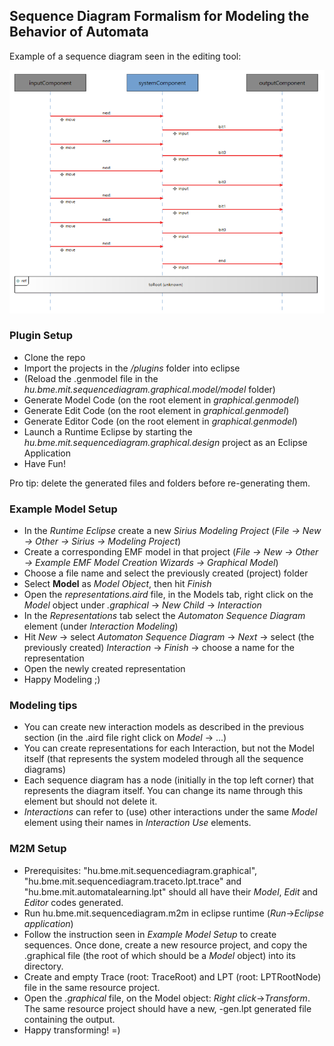 ﻿## Sequence Diagram Formalism for Modeling the Behavior of Automata
 
 Example of a sequence diagram seen in the editing tool:
 
 ![alt text](https://github.com/aronbsz/sequencemodeling/blob/master/pic_example.png?raw=true)
 
### Plugin Setup
- Clone the repo
- Import the projects in the */plugins* folder into eclipse
- (Reload the .genmodel file in the *hu.bme.mit.sequencediagram.graphical.model/model* folder)
- Generate Model Code (on the root element in *graphical.genmodel*)
- Generate Edit Code (on the root element in *graphical.genmodel*)
- Generate Editor Code (on the root element in *graphical.genmodel*)
- Launch a Runtime Eclipse by starting the *hu.bme.mit.sequencediagram.graphical.design* project as an Eclipse Application
- Have Fun!

Pro tip: delete the generated files and folders before re-generating them.

### Example Model Setup
- In the *Runtime Eclipse* create a new *Sirius Modeling Project* (*File -> New -> Other -> Sirius -> Modeling Project*)
- Create a corresponding EMF model in that project (*File -> New ->  Other -> Example EMF Model Creation Wizards -> Graphical Model*)
- Choose a file name and select the previously created (project) folder
- Select **Model** as *Model Object*, then hit *Finish*
- Open the *representations.aird* file, in the Models tab, right click on the *Model* object under *<filename>.graphical* -> *New Child* -> *Interaction*
- In the *Representations* tab select the *Automaton Sequence Diagram* element (under *Interaction Modeling*)
- Hit *New* -> select *Automaton Sequence Diagram* -> *Next* -> select (the previously created) *Interaction* -> *Finish* -> choose a name for the representation 
- Open the newly created representation
- Happy Modeling ;)

### Modeling tips
- You can create new interaction models as described in the previous section (in the .aird file right click on *Model* -> ...)
- You can create representations for each Interaction, but not the Model itself (that represents the system modeled through all the sequence diagrams)
- Each sequence diagram has a node (initially in the top left corner) that represents the diagram itself. You can change its name through this element but should not delete it.
- *Interactions* can refer to (use) other interactions under the same *Model* element using their names in *Interaction Use* elements.

### M2M Setup
- Prerequisites: "hu.bme.mit.sequencediagram.graphical", "hu.bme.mit.sequencediagram.traceto.lpt.trace" and "hu.bme.mit.automatalearning.lpt" should all have their *Model*, *Edit* and *Editor* codes generated.
- Run hu.bme.mit.sequencediagram.m2m in eclipse runtime (*Run*->*Eclipse application*)
- Follow the instruction seen in *Example Model Setup* to create sequences. Once done, create a new resource project, and copy the .graphical file (the root of which should be a *Model* object) into its directory.
- Create and empty Trace (root: TraceRoot) and LPT (root: LPTRootNode) file in the same resource project.
- Open the *.graphical* file, on the Model object: *Right click*->*Transform*. The same resource project should have a new, <name>-gen.lpt generated file containing the output.
 - Happy transforming! =)
